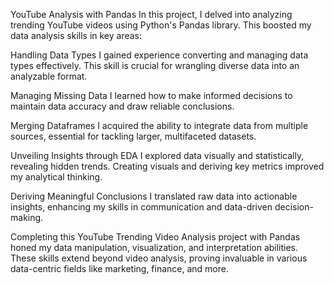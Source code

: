 YouTube Analysis with Pandas
In this project, I delved into analyzing trending YouTube videos using Python's Pandas library. This boosted my data analysis skills in key areas:

Handling Data Types
I gained experience converting and managing data types effectively. This skill is crucial for wrangling diverse data into an analyzable format.

Managing Missing Data
I learned how to make informed decisions to maintain data accuracy and draw reliable conclusions.

Merging Dataframes
I acquired the ability to integrate data from multiple sources, essential for tackling larger, multifaceted datasets.

Unveiling Insights through EDA
I explored data visually and statistically, revealing hidden trends. Creating visuals and deriving key metrics improved my analytical thinking.

Deriving Meaningful Conclusions
I translated raw data into actionable insights, enhancing my skills in communication and data-driven decision-making.

Completing this YouTube Trending Video Analysis project with Pandas honed my data manipulation, visualization, and interpretation abilities. These skills extend beyond video analysis, proving invaluable in various data-centric fields like marketing, finance, and more.
